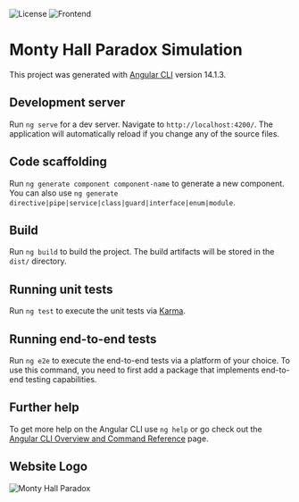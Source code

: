 ![License](https://img.shields.io/badge/License-MIT%20-maroon.svg)
![Frontend](https://img.shields.io/badge/Framework-Angular%20-red.svg)

# Monty Hall Paradox Simulation
This project was generated with [Angular CLI](https://github.com/angular/angular-cli) version 14.1.3.

## Development server
Run `ng serve` for a dev server. Navigate to `http://localhost:4200/`. The application will automatically reload if you change any of the source files.

## Code scaffolding
Run `ng generate component component-name` to generate a new component. You can also use `ng generate directive|pipe|service|class|guard|interface|enum|module`.

## Build
Run `ng build` to build the project. The build artifacts will be stored in the `dist/` directory.

## Running unit tests
Run `ng test` to execute the unit tests via [Karma](https://karma-runner.github.io).

## Running end-to-end tests
Run `ng e2e` to execute the end-to-end tests via a platform of your choice. To use this command, you need to first add a package that implements end-to-end testing capabilities.

## Further help
To get more help on the Angular CLI use `ng help` or go check out the [Angular CLI Overview and Command Reference](https://angular.io/cli) page.

## Website Logo
![Monty Hall Paradox](https://github.com/MohamedMetwalli5/MontyHallParadox-Simulation/assets/58489322/d06c6b3f-d372-4062-a373-bf007844d5e3)
